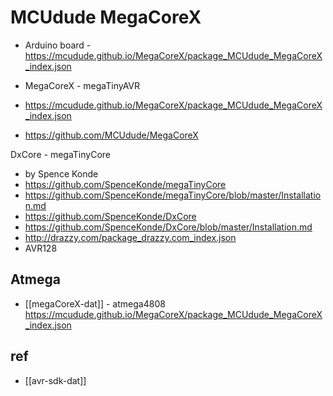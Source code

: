 
# MCUdude MegaCoreX

- Arduino board - https://mcudude.github.io/MegaCoreX/package_MCUdude_MegaCoreX_index.json

- MegaCoreX - megaTinyAVR
- https://mcudude.github.io/MegaCoreX/package_MCUdude_MegaCoreX_index.json
- https://github.com/MCUdude/MegaCoreX


DxCore - megaTinyCore
- by Spence Konde
- https://github.com/SpenceKonde/megaTinyCore
- https://github.com/SpenceKonde/megaTinyCore/blob/master/Installation.md
- https://github.com/SpenceKonde/DxCore
- https://github.com/SpenceKonde/DxCore/blob/master/Installation.md
- http://drazzy.com/package_drazzy.com_index.json
- AVR128

## Atmega 

- [[megaCoreX-dat]] - atmega4808
https://mcudude.github.io/MegaCoreX/package_MCUdude_MegaCoreX_index.json



## ref 

- [[avr-sdk-dat]]